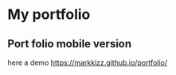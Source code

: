# My portfolio

Port folio mobile version
-------------------------------------
here a demo
https://markkizz.github.io/portfolio/
